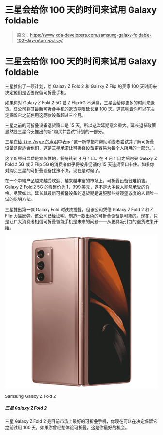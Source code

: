 # 三星会给你 100 天的时间来试用 Galaxy foldable

> 原文：<https://www.xda-developers.com/samsung-galaxy-foldable-100-day-return-policy/>

# 三星会给你 100 天的时间来试用 Galaxy foldable

三星推出了一项计划，给 Galazy Z Fold 2 和 Galaxy Z Flip 的买家 100 天时间来决定他们是否要保留可折叠手机。

如果你对 Galaxy Z Fold 2 5G 或 Z Flip 5G 不满意，三星会给你更多的时间来退货。该公司将其最新可折叠手机的退货期限延长至 100 天。这意味着你可以在决定保留它之前使用这两款设备超过三个月。

三星之前的可折叠设备退货窗口是 15 天，所以这次延期意义重大。延长退货政策显然是三星今天推出的新“购买并尝试”计划的一部分。

三星[在给 *The Verge* 的声明](https://www.theverge.com/2021/2/23/22297877/samsung-galaxy-z-fold2-z-flip-return-100-days-foldables-buy-and-try)中表示:“这一新举措将帮助消费者尝试并了解可折叠设备是否适合他们，这是三星承诺让可折叠设备更容易为每个人所用的一部分。”。

这个新项目显然是宣传性的，将持续到 4 月 1 日。在 4 月 1 日之后购买 Galaxy Z Fold 2 5G 或 Z Flip 5G 的消费者似乎将被非促销的 15 天退货窗口卡住。如果你对购买三星的可折叠设备犹豫不决，现在是时候了。

在一个中端产品越来越受欢迎、越来越丰富的市场上，可折叠设备很难销售。Galaxy Z Fold 2 5G 的零售价为 1，999 美元，这不是大多数人能够承受的价格。尽管如此，延长其最新可折叠设备的退货期是说服那些持观望态度的人冒险一试的聪明方法。

三星推出第一款 Galaxy Fold 时跌跌撞撞，但该公司凭借 Galaxy Z Fold 2 和 Z Flip 大幅反弹。该公司已经证明，制造一款出色的可折叠设备是可能的。现在，只是让广大消费者相信可折叠智能手机是未来的问题——从更具吸引力的退货政策开始。

 <picture>![The Samsung Galaxy Z Fold 2 is the best foldable on the market right now, and you can now try it out for a good long 100 days before deciding to keep it. If you ever wanted to experience a foldable, this is your best opportunity yet.](img/5cb50bde9af35003b2d2fd4a7be01bdd.png)</picture> 

Samsung Galaxy Z Fold 2

##### 三星 Galaxy Z Fold 2

三星 Galaxy Z Fold 2 是目前市场上最好的可折叠手机，你现在可以在决定保留它之前试用 100 天。如果你曾经想体验可折叠，这是你最好的机会。